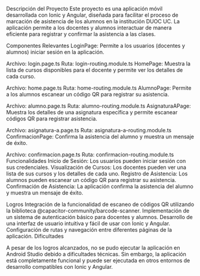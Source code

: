 Descripción del Proyecto
Este proyecto es una aplicación móvil desarrollada con Ionic y Angular, diseñada para facilitar el proceso de marcación de 
asistencia de los alumnos en la institución DUOC UC. La aplicación permite a los docentes y alumnos interactuar de manera 
eficiente para registrar y confirmar la asistencia a las clases.

Componentes Relevantes
LoginPage: Permite a los usuarios (docentes y alumnos) iniciar sesión en la aplicación.

Archivo: login.page.ts
Ruta: login-routing.module.ts
HomePage: Muestra la lista de cursos disponibles para el docente y permite ver los detalles de cada curso.

Archivo: home.page.ts
Ruta: home-routing.module.ts
AlumnoPage: Permite a los alumnos escanear un código QR para registrar su asistencia.

Archivo: alumno.page.ts
Ruta: alumno-routing.module.ts
AsignaturaAPage: Muestra los detalles de una asignatura específica y permite escanear códigos QR para registrar
asistencia.

Archivo: asignatura-a.page.ts
Ruta: asignatura-a-routing.module.ts
ConfirmacionPage: Confirma la asistencia del alumno y muestra un mensaje de éxito.

Archivo: confirmacion.page.ts
Ruta: confirmacion-routing.module.ts
Funcionalidades
Inicio de Sesión: Los usuarios pueden iniciar sesión con sus credenciales.
Visualización de Cursos: Los docentes pueden ver una lista de sus cursos y los detalles de cada uno.
Registro de Asistencia: Los alumnos pueden escanear un código QR para registrar su asistencia.
Confirmación de Asistencia: La aplicación confirma la asistencia del alumno y muestra un mensaje de éxito.

Logros
Integración de la funcionalidad de escaneo de códigos QR utilizando la biblioteca @capacitor-community/barcode-scanner.
Implementación de un sistema de autenticación básico para docentes y alumnos.
Desarrollo de una interfaz de usuario intuitiva y fácil de usar con Ionic y Angular.
Configuración de rutas y navegación entre diferentes páginas de la aplicación.
Dificultades

A pesar de los logros alcanzados, no se pudo ejecutar la aplicación en Android Studio debido a dificultades técnicas. 
Sin embargo, la aplicación está completamente funcional y puede ser ejecutada en otros entornos de desarrollo compatibles con Ionic y Angular.
